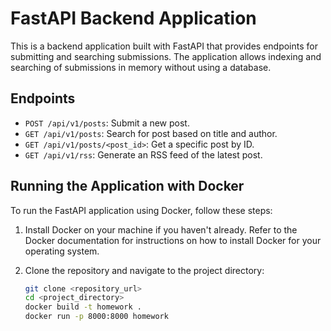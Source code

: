 # FastAPI Backend Application

This is a backend application built with FastAPI that provides endpoints for submitting and searching submissions. The application allows indexing and searching of submissions in memory without using a database.

## Endpoints

- `POST /api/v1/posts`: Submit a new post.
- `GET /api/v1/posts`: Search for post based on title and author.
- `GET /api/v1/posts/<post_id>`: Get a specific post by ID.
- `GET /api/v1/rss`: Generate an RSS feed of the latest post.

## Running the Application with Docker

To run the FastAPI application using Docker, follow these steps:

1. Install Docker on your machine if you haven't already. Refer to the Docker documentation for instructions on how to install Docker for your operating system.

2. Clone the repository and navigate to the project directory:

   ```bash
   git clone <repository_url>
   cd <project_directory>
   docker build -t homework .
   docker run -p 8000:8000 homework
   ```
